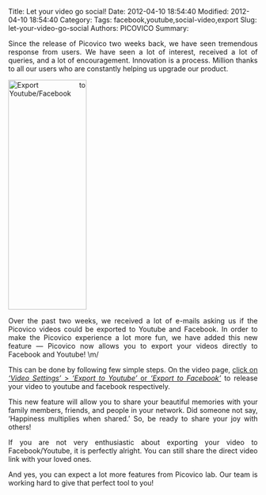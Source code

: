 
Title: Let your video go social!
Date: 2012-04-10 18:54:40
Modified: 2012-04-10 18:54:40
Category: 
Tags: facebook,youtube,social-video,export
Slug: let-your-video-go-social
Authors: PICOVICO
Summary: 


<p style="text-align: justify;">Since the release of Picovico two weeks back, we have seen tremendous response from users. We have seen a lot of interest, received a lot of queries, and a lot of encouragement. Innovation is a process. Million thanks to all our users who are constantly helping us upgrade our product.</p>
<p style="text-align: justify;"><a href="http://blog.picovico.com/wp-content/uploads/2012/04/picovico-export-yoututbe-facebook.png"><img class="alignleft" title="Export to Youtube/Facebook" src="http://blog.picovico.com/wp-content/uploads/2012/04/picovico-export-yoututbe-facebook.png" alt="Export to Youtube/Facebook" width="158" height="465" /></a></p>
<p style="text-align: justify;">Over the past two weeks, we received a lot of e-mails asking us if the Picovico videos could be exported to Youtube and Facebook. In order to make the Picovico experience a lot more fun, we have added this new feature — Picovico now allows you to export your videos directly to Facebook and Youtube! \m/</p>
<p style="text-align: justify;">This can be done by following few simple steps. On the video page, <span style="text-decoration: underline;">click on <em>‘Video Settings’</em> &gt; <em>‘Export to Youtube’</em> or <em>‘Export to Facebook’</em></span> to release your video to youtube and facebook respectively.</p>
<p style="text-align: justify;">This new feature will allow you to share your beautiful memories with your family members, friends, and people in your network. Did someone not say, ‘Happiness multiplies when shared.’ So, be ready to share your joy with others!</p>
<p style="text-align: justify;">If you are not very enthusiastic about exporting your video to Facebook/Youtube, it is perfectly alright. You can still share the direct video link with your loved ones.</p>
<p style="text-align: justify;">And yes, you can expect a lot more features from Picovico lab. Our team is working hard to give that perfect tool to you!</p>